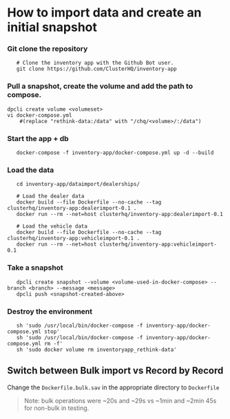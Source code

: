 # How to import data and create an initial snapshot

### Git clone the repository
```
   # Clone the inventory app with the Github Bot user.
   git clone https://github.com/ClusterHQ/inventory-app
```

### Pull a snapshot, create the volume and add the path to compose.
```
dpcli create volume <volumeset>
vi docker-compose.yml
	#(replace "rethink-data:/data" with "/chq/<volume>/:/data")
```

### Start the app + db
```
   docker-compose -f inventory-app/docker-compose.yml up -d --build
```

### Load the data
```
   cd inventory-app/dataimport/dealerships/

   # Load the dealer data
   docker build --file Dockerfile --no-cache --tag clusterhq/inventory-app:dealerimport-0.1 .
   docker run --rm --net=host clusterhq/inventory-app:dealerimport-0.1

   # Load the vehicle data
   docker build --file Dockerfile --no-cache --tag clusterhq/inventory-app:vehicleimport-0.1 .
   docker run --rm --net=host clusterhq/inventory-app:vehicleimport-0.1
```

### Take a snapshot
```
   dpcli create snapshot --volume <volume-used-in-docker-compose> --branch <branch> --message <message>
   dpcli push <snapshot-created-above>
```

### Destroy the environment
```
   sh 'sudo /usr/local/bin/docker-compose -f inventory-app/docker-compose.yml stop'
   sh 'sudo /usr/local/bin/docker-compose -f inventory-app/docker-compose.yml rm -f'
   sh 'sudo docker volume rm inventoryapp_rethink-data'
```


## Switch between Bulk import vs Record by Record

Change the `Dockerfile.bulk.sav` in the appropriate directory to `Dockerfile`

>Note: bulk operations were ~20s and ~29s vs ~1min and ~2min 45s for non-bulk in testing.
